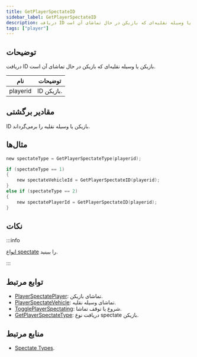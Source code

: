 ```yaml
---
title: GetPlayerSpectateID
sidebar_label: GetPlayerSpectateID
description: دریافت ID بازیکن یا وسیله نقلیه‌ای که بازیکن در حال تماشای آن است.
tags: ["player"]
---
```


<VersionWarn version='omp v1.1.0.2612' />

## توضیحات

دریافت ID بازیکن یا وسیله نقلیه‌ای که بازیکن در حال تماشای آن است.

| نام     | توضیحات           |
|----------|-----------------------|
| playerid | ID بازیکن. |

## مقادیر برگشتی

ID بازیکن یا وسیله نقلیه را برمی‌گرداند.

## مثال‌ها

```c
new spectateType = GetPlayerSpectateType(playerid);

if (spectateType == 1)
{
    new spectateVehicleId = GetPlayerSpectateID(playerid);
}
else if (spectateType == 2)
{
    new spectatePlayerId = GetPlayerSpectateID(playerid);
}
```

## نکات

:::info

[انواع spectate](../resources/spectatetypes) را ببینید.

:::

## توابع مرتبط

- [PlayerSpectatePlayer](PlayerSpectatePlayer): تماشای بازیکن.
- [PlayerSpectateVehicle](PlayerSpectateVehicle): تماشای وسیله نقلیه.
- [TogglePlayerSpectating](TogglePlayerSpectating): شروع یا توقف تماشا.
- [GetPlayerSpectateType](GetPlayerSpectateType): دریافت نوع spectate بازیکن.

## منابع مرتبط

- [Spectate Types](../resources/spectatetypes).